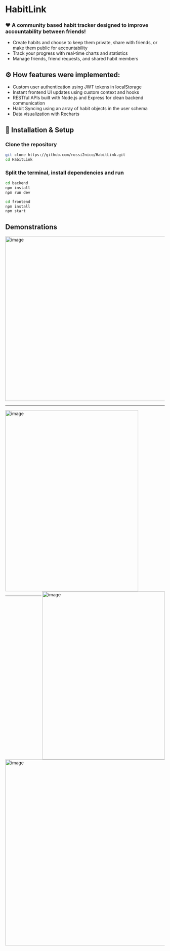 ﻿# HabitLink
### ❤️ A community based habit tracker designed to improve accountability between friends!  

- Create habits and choose to keep them private, share with friends, or make them public for accountability
- Track your progress with real‑time charts and statistics
- Manage friends, friend requests, and shared habit members

## ⚙️ How features were implemented:  
- Custom user authentication using JWT tokens in localStorage
- Instant frontend UI updates using custom context and hooks
- RESTful APIs built with Node.js and Express for clean backend communication
- Habit Syncing using an array of habit objects in the user schema
- Data visualization with Recharts


## 🚀 Installation & Setup
   ### Clone the repository
   ```bash
   git clone https://github.com/rossi2nico/HabitLink.git
   cd HabitLink
   ```
   ### Split the terminal, install dependencies and run
   ```bash
   cd backend
   npm install
   npm run dev
   ```
   ```bash
   cd frontend
   npm install
   npm start
   ```

## Demonstrations  
<img align = "center" width="847" height="519" alt="image" src="https://github.com/user-attachments/assets/e9cf556c-5842-4dc9-9b0e-bc8b9c9d5bd8" />

---  
<img width="420" height="571" alt="image" src="https://github.com/user-attachments/assets/a3a12830-e34b-4b36-87dc-9918f56b671f" />
<img align = "right" width="387" height="530" alt="image" src="https://github.com/user-attachments/assets/672e92e0-e731-46e9-81b0-25a4845b35c8" />

---  
<img width="1167" height="587" alt="image" src="https://github.com/user-attachments/assets/d0175989-b9cd-4485-a338-7861ace8b87d" />
